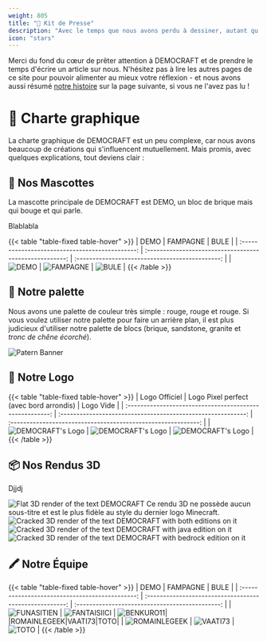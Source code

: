 ```yaml
---
weight: 805
title: "📰 Kit de Presse"
description: "Avec le temps que nous avons perdu à dessiner, autant qu'ils soient utiles :')"
icon: "stars"
---
```


<style>
.table-fixed {
   table-layout: fixed;
}
</style>

Merci du fond du cœur de prêter attention à DEMOCRAFT et de prendre le temps d'écrire un article sur nous. N'hésitez pas à lire les autres pages de ce site pour pouvoir alimenter au mieux votre réflexion - et nous avons aussi résumé [notre histoire](histoire) sur la page suivante, si vous ne l'avez pas lu !

# 📸 Charte graphique
La charte graphique de DEMOCRAFT est un peu complexe, car nous avons beaucoup de créations qui s'influencent mutuellement. Mais promis, avec quelques explications, tout deviens clair :

## 👥 Nos Mascottes
La mascotte principale de DEMOCRAFT est DEMO, un bloc de brique mais qui bouge et qui parle.

Blablabla

{{< table "table-fixed table-hover" >}}
|                      DEMO                       |                        FAMPAGNE                         |                      BULE                       |
| :---------------------------------------------: | :-----------------------------------------------------: | :---------------------------------------------: |
| ![DEMO](https://cdn.democraft.fr/r/bg_demo.png) | ![FAMPAGNE](https://cdn.democraft.fr/r/bg_fampagne.png) | ![BULE](https://cdn.democraft.fr/r/bg_bule.png) |
{{< /table >}}

## 🎨 Notre palette
Nous avons une palette de couleur très simple : rouge, rouge et rouge. Si vous voulez utiliser notre palette pour faire un arrière plan, il est plus judicieux d'utiliser notre palette de blocs (brique, sandstone, granite et *tronc de chêne écorché*).

![Patern Banner](https://cdn.democraft.fr/r/patern.png)

## 🌟 Notre Logo

{{< table "table-fixed table-hover" >}}
|                      Logo Officiel                       |           Logo Pixel perfect (avec bord arrondis)            |                           Logo Vide                           |
| :------------------------------------------------------: | :----------------------------------------------------------: | :-----------------------------------------------------------: |
| ![DEMOCRAFT's Logo](https://cdn.democraft.fr/r/logo.png) | ![DEMOCRAFT's Logo](https://cdn.democraft.fr/r/demo-512.png) | ![DEMOCRAFT's Logo](https://cdn.democraft.fr/r/logo-vide.png) |
{{< /table >}}



## 📦 Nos Rendus 3D
Djjdj

![Flat 3D render of the text DEMOCRAFT](https://cdn.democraft.fr/r/title_flat.png)
Ce rendu 3D ne possède aucun sous-titre et est le plus fidèle au style du dernier logo Minecraft.
![Cracked 3D render of the text DEMOCRAFT with both editions on it](https://cdn.democraft.fr/r/title_croosplay.png)
![Cracked 3D render of the text DEMOCRAFT with java edition on it](https://cdn.democraft.fr/r/title_java.png)
![Cracked 3D render of the text DEMOCRAFT with bedrock edition on it](https://cdn.democraft.fr/r/title_bedrock.png)

## 🖍️ Notre Équipe

{{< table "table-fixed table-hover" >}}
|                      DEMO                       |                        FAMPAGNE                         |                      BULE                       |
| :---------------------------------------------: | :-----------------------------------------------------: | :---------------------------------------------: |
| ![FUNASITIEN](https://cdn.democraft.fr/r/char_funa.png) | ![FANTAISIICI](https://cdn.democraft.fr/r/char_fantai.png) | ![BENKURO11](https://cdn.democraft.fr/r/char_benkuro.png)|
|ROMAINLEGEEK|VAATI73|TOTO|
| ![ROMAINLEGEEK](https://cdn.democraft.fr/r/char_romain.png) | ![VAATI73](https://cdn.democraft.fr/r/char_vaati.png) | ![TOTO](https://cdn.democraft.fr/r/char_toto.png) |
{{< /table >}}